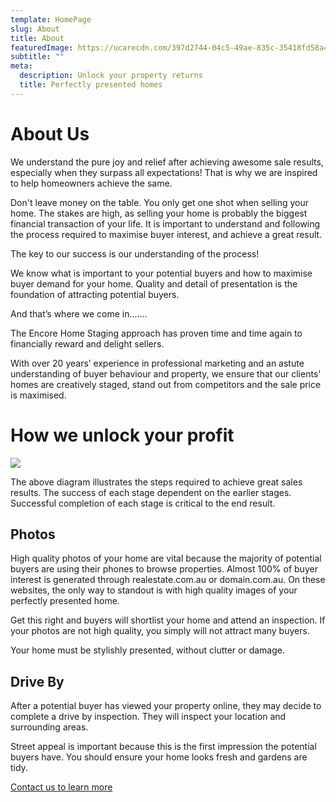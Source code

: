 ```yaml
---
template: HomePage
slug: About
title: About
featuredImage: https://ucarecdn.com/397d2744-04c5-49ae-835c-35418fd58a46/
subtitle: ""
meta:
  description: Unlock your property returns
  title: Perfectly presented homes
---
```

# About Us

We understand the pure joy and relief after achieving awesome sale results, especially when they surpass all expectations!  That is why we are inspired to help homeowners achieve the same.

Don't leave money on the table. You only get one shot when selling your home. The stakes are high, as selling your home is probably the biggest financial transaction of your life. It is important to understand and following the process required to maximise buyer interest, and achieve a great result.

The key to our success is our understanding of the process!

We know what is important to your potential buyers and how to maximise buyer demand for your home. Quality and detail of presentation is the foundation of attracting potential buyers.   

And that’s where we come in…….

The Encore Home Staging approach has proven time and time again to financially reward and delight sellers.

With over 20 years’ experience in professional marketing and an astute understanding of buyer behaviour and property, we ensure that our clients' homes are creatively staged, stand out from competitors and the sale price is maximised.

# How we unlock your profit

![](https://ucarecdn.com/10d4f60c-bd5e-45dc-abfb-47276b28af66/)

The above diagram illustrates the steps required to achieve great sales results. The success of each stage dependent on the earlier stages. Successful completion of each stage is critical to the end result.

## Photos

High quality photos of your home are vital because the majority of potential buyers are using their phones to browse properties. Almost 100% of buyer interest is generated through realestate.com.au or domain.com.au. On these websites, the only way to standout is with high quality images of your perfectly presented home.

Get this right and buyers will shortlist your home and attend an inspection. If your photos are not high quality, you simply will not attract many buyers.

Your home must be stylishly presented, without clutter or damage. 

## Drive By

After a potential buyer has viewed your property online, they may decide to complete a drive by inspection. They will inspect your location and surrounding areas. 

Street appeal is important because this is the first impression the potential buyers have. You should ensure your home looks fresh and gardens are tidy.

  [Contact us to learn more](https://encorehomestaging.com.au/contact)